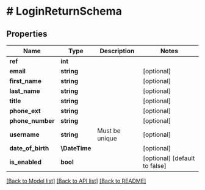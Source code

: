 # # LoginReturnSchema

## Properties

Name | Type | Description | Notes
------------ | ------------- | ------------- | -------------
**ref** | **int** |  |
**email** | **string** |  | [optional]
**first_name** | **string** |  | [optional]
**last_name** | **string** |  | [optional]
**title** | **string** |  | [optional]
**phone_ext** | **string** |  | [optional]
**phone_number** | **string** |  | [optional]
**username** | **string** | Must be unique | [optional]
**date_of_birth** | **\DateTime** |  | [optional]
**is_enabled** | **bool** |  | [optional] [default to false]

[[Back to Model list]](../../README.md#models) [[Back to API list]](../../README.md#endpoints) [[Back to README]](../../README.md)
